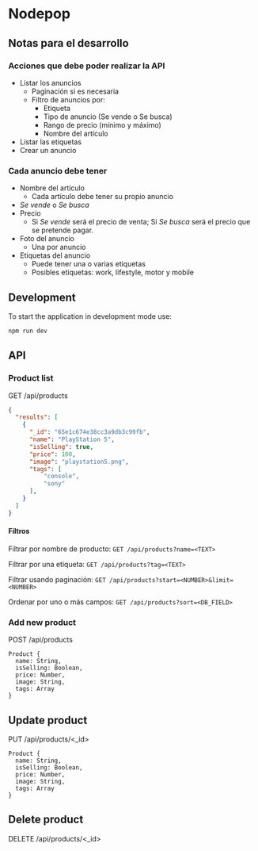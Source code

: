 # Nodepop

## Notas para el desarrollo

### Acciones que debe poder realizar la API
  * Listar los anuncios
    * Paginación si es necesaria
    * Filtro de anuncios por:
      * Etiqueta
      * Tipo de anuncio (Se vende o Se busca)
      * Rango de precio (mínimo y máximo)
      * Nombre del artículo
  * Listar las etiquetas
  * Crear un anuncio

### Cada anuncio debe tener
  * Nombre del artículo
    * Cada artículo debe tener su propio anuncio
  * _Se vende_ o _Se busca_
  * Precio
    * Si _Se vende_ será el precio de venta; Si _Se busca_ será el precio que se pretende pagar.
  * Foto del anuncio
    * Una por anuncio
  * Etiquetas del anuncio
    * Puede tener una o varias etiquetas
    * Posibles etiquetas: work, lifestyle, motor y mobile


## Development

To start the application in development mode use:

```js
npm run dev
```

## API

### Product list
GET /api/products

```json
{
  "results": [
    {
      "_id": "65e1c674e38cc3a9db3c99fb",
      "name": "PlayStation 5",
      "isSelling": true,
      "price": 100,
      "image": "playstation5.png",
      "tags": [
          "console",
          "sony"
      ],
    }
  ]
}
```

#### Filtros
Filtrar por nombre de producto: `GET /api/products?name=<TEXT>`

Filtrar por una etiqueta: `GET /api/products?tag=<TEXT>`

Filtrar usando paginación: `GET /api/products?start=<NUMBER>&limit=<NUMBER>`

Ordenar por uno o más campos: `GET /api/products?sort=<DB_FIELD>`

### Add new product
POST /api/products
```
Product {
  name: String,
  isSelling: Boolean,
  price: Number,
  image: String,
  tags: Array
}
```

## Update product
PUT /api/products/<_id>
```
Product {
  name: String,
  isSelling: Boolean,
  price: Number,
  image: String,
  tags: Array
}
```

## Delete product
DELETE /api/products/<_id>

